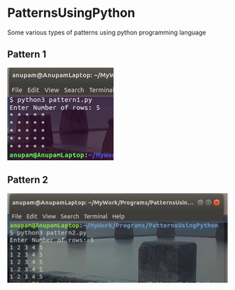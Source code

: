 # PatternsUsingPython
Some various types of patterns using python programming language

## Pattern 1
![pattern_1](/PatternImages/pattern1.jpg)

## Pattern 2
![pattern_2](/PatternImages/pattern2.jpg)